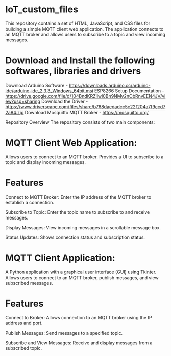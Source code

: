 # IoT_custom_files
This repository contains a set of HTML, JavaScript, and CSS files for building a simple MQTT client web application. The application connects to an MQTT broker and allows users to subscribe to a topic and view incoming messages.

# Download and Install the following softwares, libraries and drivers

Download Arduino Software - https://downloads.arduino.cc/arduino-ide/arduino-ide_2.3.3_Windows_64bit.msi
ESP8266 Setup Documentation - https://drive.google.com/file/d/104BndKRZliwl0Bn9NMv2nObRnvEEN4JV/view?usp=sharing
Download the Driver - https://www.driverscape.com/files/share/b768daedadcc5c22f204a7f9ccd72a84.zip
Download Mosquitto MQTT Broker - https://mosquitto.org/

Repository Overview
The repository consists of two main components:

# MQTT Client Web Application:

Allows users to connect to an MQTT broker.
Provides a UI to subscribe to a topic and display incoming messages.

# Features

Connect to MQTT Broker: Enter the IP address of the MQTT broker to establish a connection.

Subscribe to Topic: Enter the topic name to subscribe to and receive messages.

Display Messages: View incoming messages in a scrollable message box.

Status Updates: Shows connection status and subscription status.

# MQTT Client Application:

A Python application with a graphical user interface (GUI) using Tkinter.
Allows users to connect to an MQTT broker, publish messages, and view subscribed messages.

# Features

Connect to Broker: Allows connection to an MQTT broker using the IP address and port.

Publish Messages: Send messages to a specified topic.

Subscribe and View Messages: Receive and display messages from a subscribed topic.


